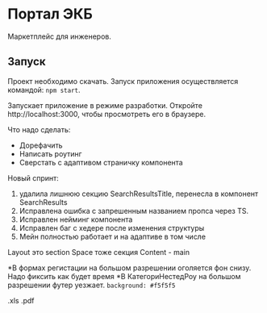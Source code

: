 # Портал ЭКБ

Маркетплейс для инженеров.

## Запуск

Проект необходимо скачать. Запуск приложения осуществляется командой: `npm start`.

Запускает приложение в режиме разработки. Откройте http://localhost:3000, чтобы просмотреть его в браузере.

Что надо сделать:

- Дорефачить
- Написать роутинг
- Сверстать с адаптивом страничку компонента

Новый спринт:

1.  удалила лишнюю секцию SearchResultsTitle, перенесла в компонент SearchResults
2.  Исправлена ошибка с запрешенным названием пропса через TS.
3.  Исправлен нейминг компонента
4.  Исправлен баг с хедере после изменения структуры
5.  Мейн полностью работает и на адаптиве в том числе

Layout это section
Space тоже секция
Content - main

*В формах регистации на большом разрешении оголяется фон снизу. Надо фиксить как будет время
*В КатегориНестедРоу на большом разрешении футер уезжает.
`background: #f5f5f5`

.xls
.pdf
